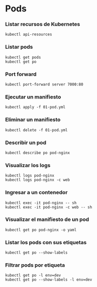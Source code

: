 # Pods

### Listar recursos de Kubernetes
```
kubectl api-resources
```

### Listar pods
```
kubectl get pods
kubectl get po
```

### Port forward
```
kubectl port-forward server 7000:80
```

### Ejecutar un manifiesto
```
kubectl apply -f 01-pod.yml
```

### Eliminar un manifiesto
```
kubectl delete -f 01-pod.yml
```

### Describir un pod
```
kubectl describe po pod-nginx
```

### Visualizar los logs
```
kubectl logs pod-nginx
kubectl logs pod-nginx -c web
```
### Ingresar a un contenedor
```
kubectl exec -it pod-nginx -- sh
kubectl exec -it pod-nginx -c web -- sh
```

### Visualizar el manifiesto de un pod
```
kubectl get po pod-nginx -o yaml
```

### Listar los pods con sus etiquetas
```
kubectl get po --show-labels
```

### Filtrar pods por etiqueta
```
kubectl get po -l env=dev
kubectl get po --show-labels -l env=dev
```